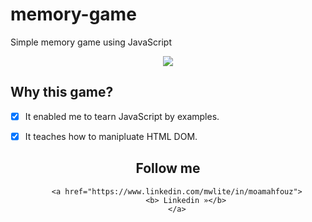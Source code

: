 # memory-game
Simple memory game using JavaScript 



<p align="center">
    <a href="https://youtu.be/1DWFIqrqrPk">
      <img src="https://raw.githubusercontent.com/moamahfouz/memory-game/main/assets/memory-game.png">
    </a>
</p>

## Why this game?

  - [x] It enabled me to tearn JavaScript by examples.
  - [x] It teaches how to manipluate HTML DOM.


<div align="center">
    <h2>Follow me</h2>
      
        <a href="https://www.linkedin.com/mwlite/in/moamahfouz">
            <b> Linkedin »</b>
        </a>
   

</div>